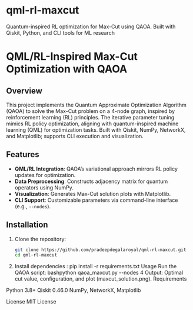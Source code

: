 # qml-rl-maxcut
Quantum-inspired RL optimization for Max-Cut using QAOA. Built with Qiskit, Python, and CLI tools for ML research

# QML/RL-Inspired Max-Cut Optimization with QAOA

## Overview
This project implements the Quantum Approximate Optimization Algorithm (QAOA) to solve the Max-Cut problem on a 4-node graph, inspired by reinforcement learning (RL) principles. The iterative parameter tuning mimics RL policy optimization, aligning with quantum-inspired machine learning (QML) for optimization tasks. Built with Qiskit, NumPy, NetworkX, and Matplotlib; supports CLI execution and visualization.

## Features
- **QML/RL Integration**: QAOA’s variational approach mirrors RL policy updates for optimization.
- **Data Preprocessing**: Constructs adjacency matrix for quantum operators using NumPy.
- **Visualization**: Generates Max-Cut solution plots with Matplotlib.
- **CLI Support**: Customizable parameters via command-line interface (e.g., `--nodes`).

## Installation
1. Clone the repository:
   ```bash
   git clone https://github.com/pradeepdegalaroyal/qml-rl-maxcut.git
   cd qml-rl-maxcut
2. Install dependencies : pip install -r requirements.txt
Usage
Run the QAOA script:
bashpython qaoa_maxcut.py --nodes 4
Output: Optimal cut value, configuration, and plot (maxcut_solution.png).
Requirements

Python 3.8+
Qiskit 0.46.0
NumPy, NetworkX, Matplotlib

License
MIT License
